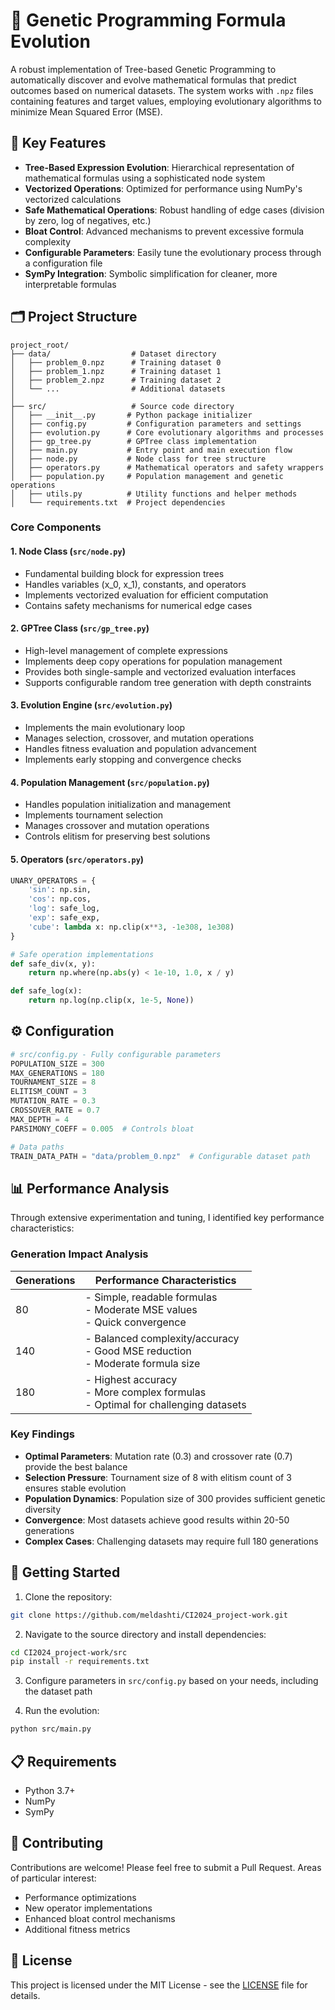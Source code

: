 # 🧬 Genetic Programming Formula Evolution

A robust implementation of Tree-based Genetic Programming to automatically discover and evolve mathematical formulas that predict outcomes based on numerical datasets. The system works with `.npz` files containing features and target values, employing evolutionary algorithms to minimize Mean Squared Error (MSE).

## 🌟 Key Features

- **Tree-Based Expression Evolution**: Hierarchical representation of mathematical formulas using a sophisticated node system
- **Vectorized Operations**: Optimized for performance using NumPy's vectorized calculations
- **Safe Mathematical Operations**: Robust handling of edge cases (division by zero, log of negatives, etc.)
- **Bloat Control**: Advanced mechanisms to prevent excessive formula complexity
- **Configurable Parameters**: Easily tune the evolutionary process through a configuration file
- **SymPy Integration**: Symbolic simplification for cleaner, more interpretable formulas

## 🗂️ Project Structure

```
project_root/
├── data/                  # Dataset directory
│   ├── problem_0.npz      # Training dataset 0
│   ├── problem_1.npz      # Training dataset 1
│   ├── problem_2.npz      # Training dataset 2
│   └── ...                # Additional datasets
│
├── src/                   # Source code directory
│   ├── __init__.py       # Python package initializer
│   ├── config.py         # Configuration parameters and settings
│   ├── evolution.py      # Core evolutionary algorithms and processes
│   ├── gp_tree.py        # GPTree class implementation
│   ├── main.py           # Entry point and main execution flow
│   ├── node.py           # Node class for tree structure
│   ├── operators.py      # Mathematical operators and safety wrappers
│   ├── population.py     # Population management and genetic operations
│   ├── utils.py          # Utility functions and helper methods
│   └── requirements.txt  # Project dependencies
```

### Core Components

#### 1. Node Class (`src/node.py`)
- Fundamental building block for expression trees
- Handles variables (x_0, x_1), constants, and operators
- Implements vectorized evaluation for efficient computation
- Contains safety mechanisms for numerical edge cases

#### 2. GPTree Class (`src/gp_tree.py`)
- High-level management of complete expressions
- Implements deep copy operations for population management
- Provides both single-sample and vectorized evaluation interfaces
- Supports configurable random tree generation with depth constraints

#### 3. Evolution Engine (`src/evolution.py`)
- Implements the main evolutionary loop
- Manages selection, crossover, and mutation operations
- Handles fitness evaluation and population advancement
- Implements early stopping and convergence checks

#### 4. Population Management (`src/population.py`)
- Handles population initialization and management
- Implements tournament selection
- Manages crossover and mutation operations
- Controls elitism for preserving best solutions

#### 5. Operators (`src/operators.py`)
```python
UNARY_OPERATORS = {
    'sin': np.sin,
    'cos': np.cos,
    'log': safe_log,
    'exp': safe_exp,
    'cube': lambda x: np.clip(x**3, -1e308, 1e308)
}

# Safe operation implementations
def safe_div(x, y):
    return np.where(np.abs(y) < 1e-10, 1.0, x / y)

def safe_log(x):
    return np.log(np.clip(x, 1e-5, None))
```

## ⚙️ Configuration

```python
# src/config.py - Fully configurable parameters
POPULATION_SIZE = 300
MAX_GENERATIONS = 180
TOURNAMENT_SIZE = 8
ELITISM_COUNT = 3
MUTATION_RATE = 0.3
CROSSOVER_RATE = 0.7
MAX_DEPTH = 4
PARSIMONY_COEFF = 0.005  # Controls bloat

# Data paths
TRAIN_DATA_PATH = "data/problem_0.npz"  # Configurable dataset path
```

## 📊 Performance Analysis

Through extensive experimentation and tuning, I identified key performance characteristics:

### Generation Impact Analysis

| Generations | Performance Characteristics |
|------------|---------------------------|
| 80         | - Simple, readable formulas<br>- Moderate MSE values<br>- Quick convergence |
| 140        | - Balanced complexity/accuracy<br>- Good MSE reduction<br>- Moderate formula size |
| 180        | - Highest accuracy<br>- More complex formulas<br>- Optimal for challenging datasets |

### Key Findings
- **Optimal Parameters**: Mutation rate (0.3) and crossover rate (0.7) provide the best balance
- **Selection Pressure**: Tournament size of 8 with elitism count of 3 ensures stable evolution
- **Population Dynamics**: Population size of 300 provides sufficient genetic diversity
- **Convergence**: Most datasets achieve good results within 20-50 generations
- **Complex Cases**: Challenging datasets may require full 180 generations

## 🚀 Getting Started

1. Clone the repository:
```bash
git clone https://github.com/meldashti/CI2024_project-work.git
```

2. Navigate to the source directory and install dependencies:
```bash
cd CI2024_project-work/src
pip install -r requirements.txt
```

3. Configure parameters in `src/config.py` based on your needs, including the dataset path

4. Run the evolution:
```bash
python src/main.py
```

## 📋 Requirements

- Python 3.7+
- NumPy
- SymPy

## 🤝 Contributing

Contributions are welcome! Please feel free to submit a Pull Request. Areas of particular interest:
- Performance optimizations
- New operator implementations
- Enhanced bloat control mechanisms
- Additional fitness metrics

## 📄 License

This project is licensed under the MIT License - see the [LICENSE](LICENSE) file for details.
